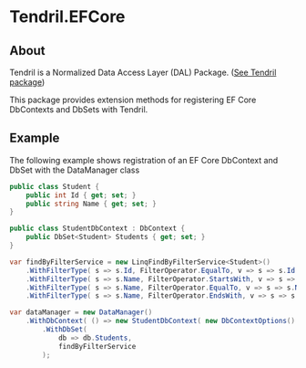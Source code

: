 ﻿# Tendril.EFCore

## About
Tendril is a Normalized Data Access Layer (DAL) Package. ([See Tendril package](https://www.nuget.org/packages/Tendril))

This package provides extension methods for registering EF Core DbContexts and DbSets with Tendril.

## Example
The following example shows registration of an EF Core DbContext and DbSet with the DataManager class

```C#
public class Student {
	public int Id { get; set; }
	public string Name { get; set; }
}

public class StudentDbContext : DbContext {
	public DbSet<Student> Students { get; set; }
}

var findByFilterService = new LinqFindByFilterService<Student>()
	.WithFilterType( s => s.Id, FilterOperator.EqualTo, v => s => s.Id == v.First() )
	.WithFilterType( s => s.Name, FilterOperator.StartsWith, v => s => s.Name.StartsWith( v.Single() ) )
	.WithFilterType( s => s.Name, FilterOperator.EqualTo, v => s => s.Name == v.Single() )
	.WithFilterType( s => s.Name, FilterOperator.EndsWith, v => s => s.Name.EndsWith( v.Single() ) );

var dataManager = new DataManager()
	.WithDbContext( () => new StudentDbContext( new DbContextOptions() ) )
		.WithDbSet(
			db => db.Students,
			findByFilterService
		);
```